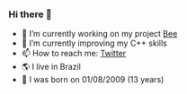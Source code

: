 ### Hi there 👋

- 🔭 I’m currently working on my project [Bee](https://github.com/MarvinMarjan/)
- 🌱 I’m currently improving my C++ skills
- 📫 How to reach me: [Twitter](https://github.com/MarvinMarjan/Bee)
- 🌎 I live in Brazil
- 🎂 I was born on 01/08/2009 (13 years)
